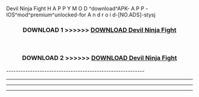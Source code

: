  Devil Ninja Fight H A P P Y M O D ^download^APK- A P P -IOS^mod^premium^unlocked-for A n d r o i d-[NO.ADS]-stysj



<div align="center">

<h3>DOWNLOAD 1 >>>>>> <a href="https://en-mod.web.app/?en= Devil Ninja Fight">DOWNLOAD Devil Ninja Fight </a></h3><br>

<h3>DOWNLOAD 2 >>>>>> <a href="https://en-mod.web.app/?en= Devil Ninja Fight">DOWNLOAD Devil Ninja Fight </a></h3>

</div>
----------------------------------------------------------

----------------------------------------------------------

----------------------------------------------------------

----------------------------------------------------------



